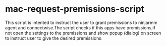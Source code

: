 # mac-request-premissions-script
This script is intented to instruct the user to grant premissions to ninjarmm agent and connectwise.The script checks if this apps have premissions,if not open the settings to the premissions and show popup (dialog) on screen to instruct user to give the desired premissions.
